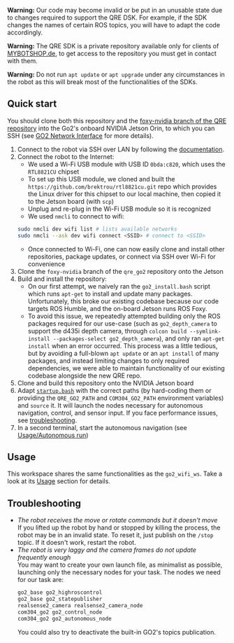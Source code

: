 **Warning:** Our code may become invalid or be put in an unusable state due to changes required to support the QRE DSK. For example, if the SDK changes the names of certain ROS topics, you will have to adapt the code accordingly.

**Warning:** The QRE SDK is a private repository available only for clients of [MYBOTSHOP.de](https://www.mybotshop.de/), to get access to the repository you must get in contact with them.

**Warning:** Do not run `apt update` or `apt upgrade` under any circumstances in the robot as this will break most of the functionalities of the SDKs.

## Quick start
You should clone both this repository and the [foxy-nvidia branch of the QRE repository](https://github.com/MYBOTSHOP/qre_go2/tree/foxy-nvidia) into the Go2's onboard NVIDIA Jetson Orin, to which you can SSH (see [GO2 Network Interface](https://www.docs.quadruped.de/projects/go2/html/go2_driver.html#go2-network-interface) for more details).

1. Connect to the robot via SSH over LAN by following the [documentation](https://www.docs.quadruped.de/projects/go2/html/go2_driver.html#go2-network-interface).
2. Connect the robot to the Internet:
    * We used a Wi-Fi USB module with USB ID `0bda:c820`, which uses the `RTL8821CU` chipset
    * To set up this USB module, we cloned and built the `https://github.com/brektrou/rtl8821cu.git` repo which provides the Linux driver for this chipset to our local machine, then copied it to the Jetson board (with `scp`)
    * Unplug and re-plug in the Wi-Fi USB module so it is recognized
    * We used `nmcli` to connect to wifi:
    ```bash
    sudo nmcli dev wifi list # lists available networks
    sudo nmcli --ask dev wifi connect <SSID> # connect to <SSID>
    ```
    * Once connected to Wi-Fi, one can now easily clone and install other repositories, package updates, or connect via SSH over Wi-Fi for convenience
3. Clone the `foxy-nvidia` branch of the `qre_go2` repository onto the Jetson
4. Build and install the repository:
    * On our first attempt, we naively ran the `go2_install.bash` script which runs `apt-get` to install and update many packages. Unfortunately, this broke our existing codebase because our code targets ROS Humble, and the on-board Jetson runs ROS Foxy.
    * To avoid this issue, we repeatedly attempted building only the ROS packages required for our use-case (such as `go2_depth_camera` to support the d435i depth camera, through `colcon build --symlink-install --packages-select go2_depth_camera`), and only ran `apt-get install` when an error occurred. This process was a little tedious, but by avoiding a full-blown `apt update` or an `apt install` of many packages, and instead limiting changes to only required dependencies, we were able to maintain functionality of our existing codebase alongside the new QRE repo.
5. Clone and build this repository onto the NVIDIA Jetson board
6. Adapt [`startup.bash`](startup.bash) with the correct paths (by hard-coding them or providing the `QRE_GO2_PATH` and `COM304_GO2_PATH` environment variables) and `source` it. It will launch the nodes necessary for autonomous navigation, control, and sensor input. If you face performance issues, see [troubleshooting](#troubleshooting).
7. In a second terminal, start the autonomous navigation (see [Usage/Autonomous run](../go2_wifi_ws/README.md#autonomous-run))

## Usage
This workspace shares the same functionalities as the `go2_wifi_ws`. Take a look at its [Usage](../go2_wifi_ws/README.md#usage) section for details.

## Troubleshooting

- _The robot receives the move or rotate commands but it doesn't move_\
  If you lifted up the robot by hand or stopped by killing the process, the robot may be in an invalid state. To reset it, just publish on the `/stop` topic. If it doesn't work, restart the robot.
- _The robot is very laggy and the camera frames do not update frequently enough_\
    You may want to create your own launch file, as minimalist as possible, launching only the necessary nodes for your task. The nodes we need for our task are:
    ```bash
    go2_base go2_highroscontrol
    go2_base go2_statepublisher
    realsense2_camera realsense2_camera_node
    com304_go2 go2_control_node
    com304_go2 go2_autonomous_node
    ```
    You could also try to deactivate the built-in GO2's topics publication.
